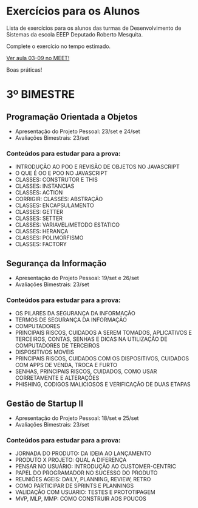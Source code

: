 # Exercícios para os Alunos
Lista de exercícios para os alunos das turmas de Desenvolvimento de Sistemas da escola EEEP Deputado Roberto Mesquita.

Complete o exercício no tempo estimado.

<a href="https://meet.google.com/yhk-xckc-hvn" target="_blank">Ver aula 03-09 no MEET!</a>

Boas práticas!

# 3º BIMESTRE
## Programação Orientada a Objetos
- Apresentação do Projeto Pessoal: 23/set e 24/set
- Avaliações Bimestrais: 23/set

### Conteúdos para estudar para a prova:
- INTRODUÇÃO AO POO E REVISÃO DE OBJETOS NO JAVASCRIPT
- O QUE É OO E POO NO JAVASCRIPT
- CLASSES: CONSTRUTOR E THIS
- CLASSES: INSTANCIAS
- CLASSES: ACTION
- CORRIGIR: CLASSES: ABSTRAÇÃO
- CLASSES: ENCAPSULAMENTO
- CLASSES: GETTER
- CLASSES: SETTER
- CLASSES: VARIAVEL/METODO ESTATICO
- CLASSES: HERANÇA
- CLASSES: POLIMORFISMO
- CLASSES: FACTORY

## Segurança da Informação
- Apresentação do Projeto Pessoal: 19/set e 26/set
- Avaliações Bimestrais: 23/set

### Conteúdos para estudar para a prova:
- OS PILARES DA SEGURANÇA DA INFORMAÇÃO
- TERMOS DE SEGURANÇA DA INFORMAÇÃO
- COMPUTADORES
- PRINCIPAIS RISCOS, CUIDADOS A SEREM TOMADOS, APLICATIVOS E TERCEIROS, CONTAS, SENHAS E DICAS NA UTILIZAÇÃO DE COMPUTADORES DE TERCEIROS
- DISPOSITIVOS MOVEIS
- PRINCIPAIS RISCOS, CUIDADOS COM OS DISPOSITIVOS, CUIDADOS COM APPS DE VENDA, TROCA E FURTO
- SENHAS, PRINCIPAIS RISCOS, CUIDADOS, COMO USAR CORRETAMENTE E ALTERAÇÕES
- PHISHING, CODIGOS MALICIOSOS E VERIFICAÇÃO DE DUAS ETAPAS

## Gestão de Startup II
- Apresentação do Projeto Pessoal: 18/set e 25/set
- Avaliações Bimestrais: 23/set

### Conteúdos para estudar para a prova:
- JORNADA DO PRODUTO: DA IDEIA AO LANÇAMENTO
- PRODUTO X PROJETO: QUAL A DIFERENÇA
- PENSAR NO USUÁRIO: INTRODUÇÃO AO CUSTOMER-CENTRIC
- PAPEL DO PROGRAMADOR NO SUCESSO DO PRODUTO
- REUNIÕES AGEIS: DAILY, PLANNING, REVIEW, RETRO
- COMO PARTICIPAR DE SPRINTS E PLANNINGS
- VALIDAÇÃO COM USUARIO: TESTES E PROTOTIPAGEM
- MVP, MLP, MMP: COMO CONSTRUIR AOS POUCOS
